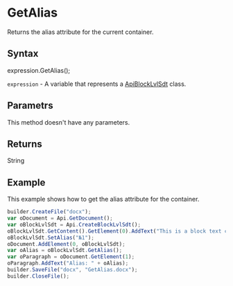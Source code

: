 # GetAlias

Returns the alias attribute for the current container.

## Syntax

expression.GetAlias();

`expression` - A variable that represents a [ApiBlockLvlSdt](../ApiBlockLvlSdt.md) class.

## Parametrs

This method doesn't have any parameters.

## Returns

String

## Example

This example shows how to get the alias attribute for the container.

```javascript
builder.CreateFile("docx");
var oDocument = Api.GetDocument();
var oBlockLvlSdt = Api.CreateBlockLvlSdt();
oBlockLvlSdt.GetContent().GetElement(0).AddText("This is a block text content control with alias '№1'.");
oBlockLvlSdt.SetAlias("№1");
oDocument.AddElement(0, oBlockLvlSdt);
var oAlias = oBlockLvlSdt.GetAlias();
var oParagraph = oDocument.GetElement(1);
oParagraph.AddText("Alias: " + oAlias);
builder.SaveFile("docx", "GetAlias.docx");
builder.CloseFile();
```